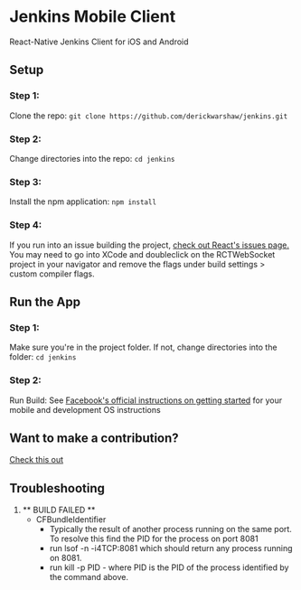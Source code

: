 #  Jenkins Mobile Client

React-Native Jenkins Client for iOS and Android

## Setup

### Step 1:
Clone the repo:
`git clone https://github.com/derickwarshaw/jenkins.git`

### Step 2:
Change directories into the repo:
`cd jenkins`

### Step 3:
Install the npm application:
`npm install`

### Step 4:
If you run into an issue building the project, [check out React's issues page.](https://github.com/facebook/react-native/issues/8584)
You may need to go into XCode and doubleclick on the RCTWebSocket project in your navigator and remove the flags under build settings > custom compiler flags.


## Run the App

### Step 1:
Make sure you're in the project folder. If not, change directories into the folder:
`cd jenkins`

### Step 2:
Run Build:
  See [Facebook's official instructions on getting started](https://facebook.github.io/react-native/docs/getting-started.html) for your mobile and development OS instructions

## Want to make a contribution?
[Check this out](https://github.com/derickwarshaw/jenkins/blob/master/CONTRIBUTING.md)

## Troubleshooting
1. ** BUILD FAILED **
    * CFBundleIdentifier
        * Typically the result of another process running on the same port. To resolve this find the PID for the process on port 8081
        * run lsof -n -i4TCP:8081 which should return any process running on 8081.
        * run kill -p PID - where PID is the PID of the process identified by the command above.
